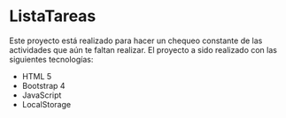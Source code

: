 # ListaTareas
Este proyecto está realizado para hacer un chequeo constante de las actividades que aún te faltan realizar.
El proyecto a sido realizado con las siguientes tecnologías:
- HTML 5
- Bootstrap 4
- JavaScript
- LocalStorage
